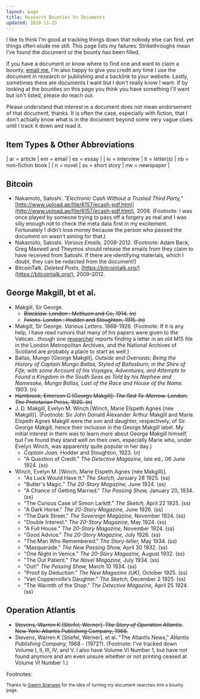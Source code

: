 ```yaml
---
layout: page
title: Research Bounties On Documents
updated: 2020-11-25
---
```


I like to think I'm good at tracking things down that nobody else can find, yet things often elude me still. This page lists my failures. Strikethroughs mean I've found the document or the bounty has been filled.

If you have a document or know where to find one and want to claim a bounty, [email me.](/contact) I'm also happy to give you credit any time I use the document in research or publishing and a backlink to your website. Lastly, sometimes there are documents I want but I don't really know I want. If by looking at the bounties on this page you think you have something I'll want but isn't listed, please do reach out.

Please understand that interest in a document does not mean endorsement of that document, thanks. It is often the case, especially with fiction, that I don't actually know what is in the document beyond some very vague clues until I track it down and read it.

## Item Types & Other Abbreviations

| ar = article |  em = email | es = essay |
| iv = interview |   lt = letter(s)  |   nb = non-fiction book |
| n = novel | ss = short story | nw = newspaper |

## Bitcoin

- Nakamoto, Satoshi. *"Electronic Cash Without a Trusted Third Party,"* [http://www.upload.ae/file/6157/ecash-pdf.html](http://www.upload.ae/file/6157/ecash-pdf.html), 2008.  <span class="footnote"><span class="fnHide"> (Footnote: </span>I was once played by someone trying to pass off a forgery as real and I was silly enough not to check the meta data first in my excitement. Fortunately I didn't lose money because the person who passed the document on wasn't aiming for that.<span class="fnHide">)</span></span> 
- Nakamoto, Satoshi. *Various Emails,* 2008-2012.  <span class="footnote"><span class="fnHide"> (Footnote: </span>Adam Back, Greg Maxwell and Theymos should release the emails from they claim to have received from Satoshi. If there are identifying materials, which I doubt, they can be redacted from the document!<span class="fnHide">)</span></span> 
- BitcoinTalk. *Deleted Posts,* [https://bitcointalk.org/](https://bitcointalk.org/), 2009-2012.

## George Makgill, bt et al.

- Makgill, Sir George. 
  - ~~*Blacklaw.* London : Methuen and Co, 1914. (n)~~ 
  - ~~*Felons.* London : Hodder and Stoughton, 1915. (n)~~ 
- Makgill, Sir George. *Various Letters.* 1868-1926. <span class="footnote"><span class="fnHide"> (Footnote: </span>If it is any help, I have read rumors that many of his papers were given to the Vatican...though one <a href="http://answers.google.com/answers/threadview/id/771994.html">researcher</a> reports finding a letter in an old M15 file in the London Metropolitan Archives, and the National Archives of Scotland are probably a place to start as well.<span class="fnHide">)</span></span>
- Ballas, Mungo [George Makgill]. *Outside and Overseas: Being the History of Captain Mungo Ballas, Styled of Ballasburn, in the Shire of Fife; with some Account of his Voyages, Adventures, and Attempts to Found a Kingdom in the South Seas as Told by his Nephew and Namesake, Mungo Ballas, Last of the Race and House of the Name.* 1903. (n)
- ~~Hambrook, Emerson C [George Makgill]. *The Red To-Morrow.* London: The Proletarian Press, 1920. (n)~~
- J. D. Makgill, Evelyn M. Winch [Winch, Marie Elspeth Agnes (née Makgill)]. <span class="footnote"><span class="fnHide"> (Footnote: </span>Sir John Donald Alexander Arthur Makgill and Marie Elspeth Agnes Makgill were the son and daughter, respectively, of Sir. George Makgill, hence their inclusion in the George Makgill label. My initial interest in them was to learn more about George Makgill himself, but I've found they stand well on their own, especially Marie who, under Evelyn Winch, was apparently quite popular in her day.<span class="fnHide">)</span></span>
  - *Captain Joan.* Hodder and Stoughton, 1923. (n)
  - "A Question of Credit." *The Detective Magazine,* late ed., 06 June 1924. (ss)
- Winch, Evelyn M. [Winch, Marie Elspeth Agnes (née Makgill)]. 
  - "As Luck Would Have It." *The Sketch,* January 28 1925. (ss)
  - "Butler's Magic." *The 20-Story Magazine,* June 1924. (ss)
  -  "A Chance of Getting Married." *The Passing Show,* January 20, 1934. (ss)
  - "The Curious Case of Simon Larkitt." *The Sketch,* April 22 1925. (ss)
  - "A Dark Horse." *The 20-Story Magazine,* June 1926. (ss)
  - "The Dark Street." *The Sovereign Magazine,* November 1924. (ss)
  - "Double Interest." *The 20-Story Magazine,* May 1924. (ss)
  - "A Full House." *The 20-Story Magazine,* November 1924. (ss)
  - "Good Advice." *The 20-Story Magazine,* July 1926. (ss)
  - "The Man Who Remembered." *The Story-teller,* May 1934. (ss)
  - "Masquerade." *The New Passing Show,* April 30 1932. (ss)
  - "One Night in Venice." *The 20-Story Magazine,* August 1932. (ss)
  - "The Out Patient." *The Novel Magazine,* July 1934. (ss)
  - "Out!" *The Passing Show,* March 10 1934. (ss)
  - "Proof by Deduction." *The New Magazine (UK),* October 1925. (ss)
  - "Van Coppernolle’s Daughter." *The Sketch,* December 2 1925. (ss)
  - "The Warmth of the Shop." *The Detective Magazine,* April 25 1924. (ss)


## Operation Atlantis

- ~~Stevens, Warren K [Stiefel, Werner]. *The Story of Operation Atlantis.* New York: Atlantis Publishing Company, 1968.~~ 
- Stevens, Warren K [Stiefel, Werner]. et al. "The Atlantis News," *Atlantis Publishing Company,* 1968 - (1972?).  <span class="footnote"><span class="fnHide"> (Footnote: </span>I've tracked down Volume I, II, III, IV, and V. I also have Volume VI Number 1, but have not found anymore and am even unsure whether or not printing ceased at Volume VI Number 1.<span class="fnHide">)</span></span> 

<div id = "Footnotes" class="footnotes"><p class="invis">Footnotes:</p></div>

<small>Thanks to <a href="https://www.gwern.net/Fulltext">Gwern Branwen</a> for the idea of turning my document searches into a bounty page.</small>

